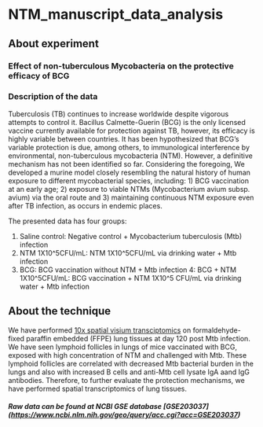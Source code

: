 # NTM_manuscript_data_analysis

## About experiment

### Effect of non-tuberculous Mycobacteria on the protective efficacy of BCG 

### Description of the data

Tuberculosis (TB) continues to increase worldwide despite vigorous attempts to control it. Bacillus Calmette-Guerin (BCG) is the only licensed vaccine currently available for protection against TB, however, its efficacy is highly variable between countries. It has been hypothesized that BCG’s variable protection is due, among others, to immunological interference by environmental, non-tuberculous mycobacteria (NTM). However, a definitive mechanism has not been identified so far.  Considering the foregoing, We developed a murine model closely resembling the natural history of human exposure to different mycobacterial species, including: 1) BCG vaccination at an early age; 2) exposure to viable NTMs (Mycobacterium avium subsp. avium) via the oral route and 3) maintaining continuous NTM exposure even after TB infection, as occurs in endemic places.  

The presented data has four groups:

1. Saline control: Negative control + Mycobacterium tuberculosis (Mtb) infection
2. NTM 1X10^5CFU/mL: NTM 1X10^5CFU/mL via drinking water + Mtb infection
3. BCG: BCG vaccination without NTM + Mtb infection
4: BCG + NTM 1X10^5CFU/mL: BCG vaccination + NTM 1X10^5 CFU/mL via drinking water + Mtb infection

## About the technique

We have performed [10x spatial visium transciptomics](https://www.10xgenomics.com/support/spatial-gene-expression-ffpe) on formaldehyde-fixed paraffin embedded (FFPE) lung tissues at day 120 post Mtb infection. We have seen lymphoid follicles in lungs of mice vaccinated with BCG, exposed with high concentration of NTM and challenged with Mtb. These lymphoid follicles are correlated with decreased Mtb bacterial burden in the lungs and also with increased B cells and anti-Mtb cell lysate IgA aand IgG antibodies. Therefore, to further evaluate the protection mechanisms, we have performed spatial transcriptomics of lung tissues. 

##### Raw data can be found at NCBI GSE database [GSE203037] (https://www.ncbi.nlm.nih.gov/geo/query/acc.cgi?acc=GSE203037)



